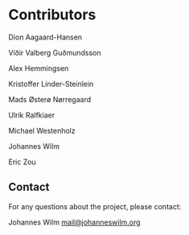 # Contributors

Dion Aagaard-Hansen

Víðir Valberg Guðmundsson

Alex Hemmingsen

Kristoffer Linder-Steinlein

Mads Østerø Nørregaard

Ulrik Ralfkiaer

Michael Westenholz

Johannes Wilm

Eric Zou

## Contact

For any questions about the project, please contact:

Johannes Wilm <mail@johanneswilm.org>
